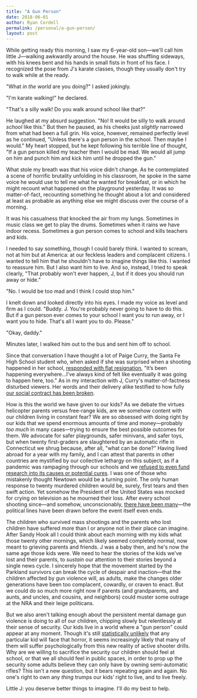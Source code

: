 ```yaml
---
title: "A Gun Person"
date: 2018-06-01
author: Ryan Cordell
permalink: /personal/a-gun-person/
layout: post
---
```


While getting ready this morning, I saw my 6-year-old son—we'll call him little J—walking awkwardly around the house. He was shuffling sideways, with his knees bent and his hands in small fists in front of his face. I recognized the pose from J's karate classes, though they usually don't try to walk while at the ready.

"What *in the world* are you doing?" I asked jokingly.

"I'm karate walking!" he declared.

"That's a silly walk! Do you walk around school like that?"

He laughed at my absurd suggestion. "No! It would be silly to walk around *school* like this." But then he paused, as his cheeks just *slightly* narrowed from what had been a full grin. His voice, however, remained perfectly level as he continued, "Unless there's a gun person in the school. Then maybe I would." My heart stopped, but he kept following his terrible line of thought, "If a gun person killed my teacher then I would be mad. We would all jump on him and punch him and kick him until he dropped the gun."

What stole my breath was that his voice didn't change. As he contemplated a scene of horrific brutality unfolding in his classroom, he spoke in the same voice he would use to tell me what he wanted for breakfast, or in which he might recount what happened on the playground yesterday. It was so matter-of-fact, recounting something he thought about a lot and considered at least as probable as anything else we might discuss over the course of a morning.

It was his casualness that knocked the air from my lungs. Sometimes in music class we get to play the drums. Sometimes when it rains we have indoor recess. Sometimes a gun person comes to school and kills teachers and kids.

I needed to say something, though I could barely think. I wanted to scream, not at him but at America: at our feckless leaders and complacent citizens. I wanted to tell him that he shouldn't have to imagine things like this. I wanted to reassure him. But I also want him to live. And so, instead, I tried to speak clearly, "That probably won't ever happen, J, but if it does you should run away or hide."

"No. I would be too mad and I think I could stop him."

I knelt down and looked directly into his eyes. I made my voice as level and firm as I could. "Buddy. J. You're probably never going to have to do this. But if a gun person ever comes to your school I want you to run away, or I want you to hide. That's all I want you to do. Please."

"Okay, daddy."

Minutes later, I walked him out to the bus and sent him off to school.

Since that conversation I have thought a lot of Paige Curry, the Santa Fe High School student who, when asked if she was surprised when a shooting happened in her school, [responded with flat resignation](https://www.washingtonpost.com/news/post-nation/wp/2018/05/18/i-always-felt-it-would-eventually-happen-here-a-santa-fe-high-school-survivors-reaction-to-the-shooting/?noredirect=on&utm_term=.6d1b80013bb7), "It’s been happening everywhere...I’ve always kind of felt like eventually it was going to happen here, too." As in my interaction with J, Curry's matter-of-factness disturbed viewers. Her words and their delivery alike testified to how fully [our social contract has been broken](https://www.nytimes.com/2018/05/28/opinion/fear-mistrust-in-public-space.html).

How is this the world we have given to our kids? As we debate the virtues helicopter parents versus free-range kids, are we somehow content with our children living in constant fear? We are so obsessed with doing right by our kids that we spend enormous amounts of time and money—probably *too much* in many cases—trying to ensure the best possible outcomes for them. We advocate for safer playgrounds, safer minivans, and safer toys, but when twenty first-graders are slaughtered by an automatic rifle in Connecticut we shrug because, after all, "what can be done?" Having lived abroad for a year with my family, and I can attest that parents in other countries are mystified by our collective lethargy on this subject, as if a pandemic was rampaging through our schools and we [refused to even fund research into its causes or potential cures](https://www.nytimes.com/2018/03/12/health/gun-violence-research-cdc.html). I was one of those who mistakenly thought Newtown would be a turning point. The only human response to twenty murdered children would be, surely, first tears and then swift action. Yet somehow the President of the United States was mocked for crying on television as he mourned their loss. After every school shooting since—and somehow, unconscionably, [there have been many](http://time.com/5168272/how-many-school-shootings/)—the political lines have been drawn before the event itself even ends.

The children who survived mass shootings and the parents who lost children have suffered more than I or anyone not in their place can imagine. After Sandy Hook all I could think about each morning with my kids what those twenty other mornings, which likely seemed completely normal, now meant to grieving parents and friends. J was a baby then, and he's now the same age those kids were. We need to hear the stories of the kids we've lost and their parents, to *sustain* our attention to their stories beyond a single news cycle. I sincerely hope that the movement started by the Parkland survivors can break the cycle of despair and inaction—that the children affected by gun violence will, as adults, make the changes older generations have been too complacent, cowardly, or craven to enact. But we could do so much more right now if parents (and grandparents, and aunts, and uncles, and cousins, and neighbors) could muster some outrage at the NRA and their leige politicans.

But we also aren't talking enough about the persistent mental damage gun violence is doing to all of our children, chipping slowly but relentlessly at their sense of security. Our kids live in a world where a "gun person" could appear at any moment. Though it's still [statistically unlikely](https://www.washingtonpost.com/outlook/school-shootings-are-extraordinarily-rare-why-is-fear-of-them-driving-policy/2018/03/08/f4ead9f2-2247-11e8-94da-ebf9d112159c_story.html?utm_term=.80597ded1632) that any particular kid will face that horror, it seems increasingly likely that many of them will suffer psychologically from this new reality of active shooter drills. Why are we willing to sacrifice the security our children should feel at school, or that we all should feel in public spaces, in order to prop up the security some adults believe they can only have by owning semi-automatic rifles? This isn't a new question, but it bears repeating again and again. No one's right to own any *thing* trumps our kids’ right to live, and to live freely.

Little J: you deserve better things to imagine. I'll do my best to help.
